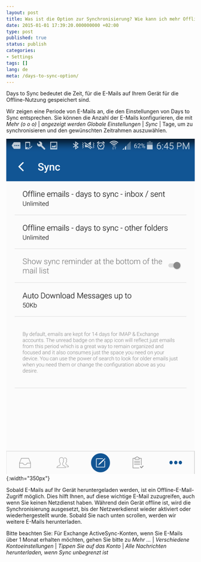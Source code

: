 ```yaml
---
layout: post
title: Was ist die Option zur Synchronisierung? Wie kann ich mehr Offline-E-Mails auf meinem speichern? Gerät?
date: 2015-01-01 17:39:20.000000000 +02:00
type: post
published: true
status: publish
categories:
- Settings
tags: []
lang: de
meta: /days-to-sync-option/
---
```


Days to Sync bedeutet die Zeit, für die E-Mails auf Ihrem Gerät für die Offline-Nutzung gespeichert sind.

Wir zeigen eine Periode von E-Mails an, die den Einstellungen von Days to Sync entsprechen. Sie können die Anzahl der E-Mails konfigurieren, die mit *Mehr (o o o)* \| *angezeigt werden Globale Einstellungen* \| *Sync* \| Tage, um zu synchronisieren und den gewünschten Zeitrahmen auszuwählen. 

![Days to sync BlueMail](/assets/Screenshot_2016-12-15-18-45-07.png){:width="350px"}

Sobald E-Mails auf Ihr Gerät heruntergeladen werden, ist ein Offline-E-Mail-Zugriff möglich. Dies hilft Ihnen, auf diese wichtige E-Mail zuzugreifen, auch wenn Sie keinen Netzdienst haben. Während dein Gerät offline ist, wird die Synchronisierung ausgesetzt, bis der Netzwerkdienst wieder aktiviert oder wiederhergestellt wurde. Sobald Sie nach unten scrollen, werden wir weitere E-Mails herunterladen.

Bitte beachten Sie: Für Exchange ActiveSync-Konten, wenn Sie E-Mails über 1 Monat erhalten möchten, gehen Sie bitte zu *Mehr ...* \| *Verschiedene Kontoeinstellungen* \| *Tippen Sie auf das Konto* \| *Alle Nachrichten herunterladen, wenn Sync unbegrenzt ist*
